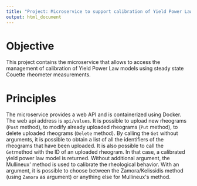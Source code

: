 ```yaml
---
title: "Project: Microservice to support calibration of Yield Power Law models using steady state Couette rheometer measurements"
output: html_document
---
```


Objective
===
This project contains the microservice that allows to access the management of calibration of Yield Power Law models using steady state Couette rheometer measurements.


Principles
===
The microservice provides a web API and is containerized using Docker. The web api address is `api/values`. It is possible to upload new rheograms 
(`Post` method), to modify already uploaded rheograms (`Put` method), to delete uploaded rheograms (`Delete` method). By calling the `Get` without arguments, 
it is possible to obtain a list of all the identifiers of the rheograms that have been uploaded. It is also possible 
to call the `Get`method with the ID of an uploaded rheogram. In that case, a calibrated yield power law model is returned.
Without additional argument, the Mullineux' method is used to calibrate the rheological behavior. With an argument, it is 
possible to choose between the Zamora/Kelissidis method (using `Zamora` as argument) or anything else for Mullineux's method.


